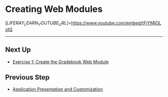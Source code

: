 # Creating Web Modules

[$LIFERAY_LEARN_YOUTUBE_URL$]=https://www.youtube.com/embed/tFjYMIOLoIQ

---

## Next Up

* [Exercise 1: Create the Gradebook Web Module](./exercise-1-create-the-gradebook-web-module.md)

## Previous Step

* [Application Presentation and Customization](../application-presntation-and-customization.md)